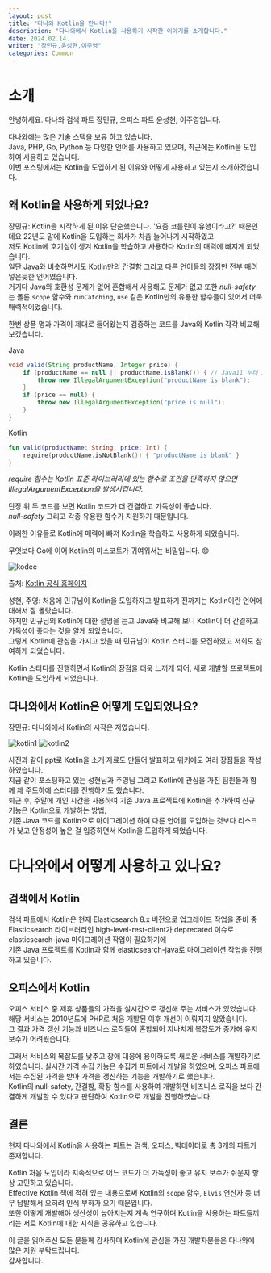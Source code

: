 ```yaml
---
layout: post
title: "다나와 Kotlin을 만나다!"
description: "다나와에서 Kotlin을 사용하기 시작한 이야기를 소개합니다."
date: 2024.02.14.
writer: "장민규,윤성현,이주영"
categories: Common
---
```


# 소개

안녕하세요. 다나와 검색 파트 장민규, 오피스 파트 윤성현, 이주영입니다.

다나와에는 많은 기술 스택을 보유 하고 있습니다.   
Java, PHP, Go, Python 등 다양한 언어를 사용하고 있으며, 최근에는 Kotlin을 도입하여 사용하고 있습니다.   
이번 포스팅에서는 Kotlin을 도입하게 된 이유와 어떻게 사용하고 있는지 소개하겠습니다.


## 왜 Kotlin을 사용하게 되었나요?

장민규: Kotlin을 시작하게 된 이유 단순했습니다. '요즘 코틀린이 유행이라고?' 때문인데요 22년도 말에 Kotlin을 도입하는 회사가 차츰 늘어나기 시작하였고    
저도 Kotlin에 호기심이 생겨 Kotlin을 학습하고 사용하다 Kotlin의 매력에 빠지게 되었습니다.   
일단 Java와 비슷하면서도 Kotlin만의 간결함 그리고 다른 언어들의 장점만 전부 때려 넣은듯한 언어였습니다.    
거기다 Java와 호환성 문제가 없어 혼합해서 사용해도 문제가 없고 또한 *null-safety* 는 몰론 `scope` 함수와 `runCatching`, `use` 같은 Kotlin만의 유용한 함수들이 있어서 더욱 매력적이었습니다.

한번 상품 명과 가격이 제대로 들어왔는지 검증하는 코드를 Java와 Kotlin 각각 비교해 보겠습니다.

Java
```java
void valid(String productName, Integer price) {
    if (productName == null || productName.isBlank()) { // Java11 부터 isBlank() 사용 가능
        throw new IllegalArgumentException("productName is blank");
    }
    if (price == null) {
        throw new IllegalArgumentException("price is null");
    }
}
```
Kotlin
```kotlin
fun valid(productName: String, price: Int) {
    require(productName.isNotBlank()) { "productName is blank" }
}
```
*require 함수는 Kotlin 표준 라이브러리에 있는 함수로 조건을 만족하지 않으면 IllegalArgumentException을 발생시킵니다.*

단장 위 두 코드를 보면 Kotlin 코드가 더 간결하고 가독성이 좋습니다.    
*null-safety* 그리고 각종 유용한 함수가 지원하기 때문입니다.

이러한 이유들로 Kotlin에 매력에 빠져 Kotlin을 학습하고 사용하게 되었습니다.

무엇보다 Go에 이어 Kotlin의 마스코트가 귀여워서는 비밀입니다. 😊   

![kodee](/images/2024-02-14-Meet-The-Kotlin/kodee.png)   

출처: [Kotlin 공식 홈페이지](https://blog.jetbrains.com/ko/kotlin/2023/05/the-kotlin-mascot-returns/)

성현, 주영: 처음에 민규님이 Kotlin을 도입하자고 발표하기 전까지는 Kotlin이란 언어에 대해서 잘 몰랐습니다.   
하지만 민규님의 Kotlin에 대한 설명을 듣고 Java와 비교해 보니 Kotlin이 더 간결하고 가독성이 좋다는 것을 알게 되었습니다.   
그렇게 Kotlin에 관심을 가지고 있을 때 민규님이 Kotlin 스터디를 모집하였고 저희도 참여하게 되었습니다.

Kotlin 스터디를 진행하면서 Kotlin의 장점을 더욱 느끼게 되어, 새로 개발할 프로젝트에 Kotlin을 도입하게 되었습니다.


## 다나와에서 Kotlin은 어떻게 도입되었나요?

장민규: 다나와에서 Kotlin의 시작은 저였습니다.

![kotlin1](/images/2024-02-14-Meet-The-Kotlin/kotlin-1.PNG)
![kotlin2](/images/2024-02-14-Meet-The-Kotlin/kotlin-2.PNG)

사진과 같이 ppt로 Kotlin을 소개 자료도 만들어 발표하고 위키에도 여러 장점들을 작성하였습니다.   
지금 같이 포스팅하고 있는 성현님과 주영님 그리고 Kotlin에 관심을 가진 팀원들과 함께 제 주도하에 스터디를 진행하기도 했습니다.   
퇴근 후, 주말에 개인 시간을 사용하여 기존 Java 프로젝트에 Kotlin을 추가하여 신규 기능은 Kotlin으로 개발하는 방법,    
기존 Java 코드를 Kotlin으로 마이그레이션 하여 다른 언어를 도입하는 것보다 리스크가 낮고 안정성이 높은 걸 입증하면서 Kotlin을 도입하게 되었습니다.

# 다나와에서 어떻게 사용하고 있나요?

## 검색에서 Kotlin

검색 파트에서 Kotlin은 현재 Elasticsearch 8.x 버전으로 업그레이드 작업을 준비 중    
Elasticsearch 라이브러리인 high-level-rest-client가 deprecated 이슈로 elasticsearch-java 마이그레이션 작업이 필요하기에   
기존 Java 프로젝트를 Kotlin과 함께 elasticsearch-java로 마이그레이션 작업을 진행하고 있습니다.

## 오피스에서 Kotlin

오피스 서비스 중 제휴 상품들의 가격을 실시간으로 갱신해 주는 서비스가 있었습니다.   
해당 서비스는 2010년도에 PHP로 처음 개발된 이후 개선이 이뤄지지 않았습니다.   
그 결과 가격 갱신 기능과 비즈니스 로직들이 혼합되어 지나치게 복잡도가 증가해 유지 보수가 어려웠습니다.

그래서 서비스의 복잡도를 낮추고 장애 대응에 용이하도록 새로운 서비스를 개발하기로 하였습니다.
실시간 가격 수집 기능은 수집기 파트에서 개발을 하였으며, 오피스 파트에서는 수집된 가격을 받아 가격을 갱신하는 기능을 개발하기로 했습니다.   
Kotlin의 null-safety, 간결함, 확장 함수를 사용하여 개발하면 비즈니스 로직을 보다 간결하게 개발할 수 있다고 판단하여 Kotlin으로 개발을 진행하였습니다.

## 결론

현재 다나와에서 Kotlin을 사용하는 파트는 검색, 오피스, 빅데이터로 총 3개의 파트가 존재합니다.   

Kotlin 처음 도입이라 지속적으로 어느 코드가 더 가독성이 좋고 유지 보수가 쉬운지 항상 고민하고 있습니다.      
Effective Kotlin 책에 적혀 있는 내용으로써  Kotlin의 `scope` 함수, `Elvis` 연산자 등 너무 남발해서 오히려 인식 부하가 오기 때문입니다.   
또한 어떻게 개발해야 생산성이 높아지는지 계속 연구하며 Kotlin을 사용하는 파트들끼리는 서로 Kotlin에 대한 지식을 공유하고 있습니다.
 
이 글을 읽어주신 모든 분들께 감사하며 Kotlin에 관심을 가진 개발자분들은 다나와에 많은 지원 부탁드립니다.   
감사합니다.
